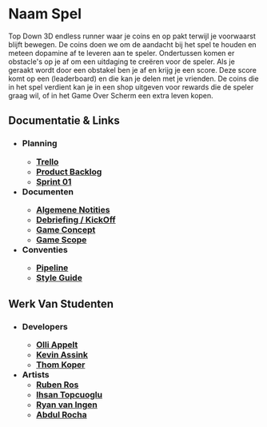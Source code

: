 <h1> Naam Spel </h1>
Top Down 3D endless runner waar je coins en op pakt terwijl je voorwaarst blijft bewegen. De coins doen we om de aandacht bij het spel te houden en meteen dopamine af te leveren aan te speler. Ondertussen komen er obstacle's op je af om een uitdaging te creëren voor de speler. Als je geraakt wordt door een obstakel ben je af en krijg je een score. Deze score komt op een (leaderboard) en die kan je delen met je vrienden. De coins die in het spel verdient kan je in een shop uitgeven voor rewards die de speler graag wil, of in het Game Over Scherm een extra leven kopen. 

<h2> Documentatie & Links </h2>
<h3><ul>
  <li>Planning</li>
    <ul>
      <li><a href="https://trello.com/invite/b/pN6tEbCG/ATTI890300962e007b2909ba038b068e63d4C0BD6994/product-backlog">Trello</a></li>
      <li><a href="/Documentatie/Product Backlog.pdf">Product Backlog</a></li>
      <li><a href="/Documentatie/Sprint Planning sprint 1.pdf">Sprint 01</a></li>
    </ul>
  <li>Documenten</li>
    <ul>
      <li><a href="/Documentatie/Algemene Notities.pdf">Algemene Notities</a></li>
      <li><a href="/Documentatie/Debriefing.pdf">Debriefing / KickOff</a></li>
      <li><a href="/Documentatie/Game Concept.pdf">Game Concept</a></li>
      <li><a href="/Documentatie/Game Scope.pdf">Game Scope</a></li>
    </ul>
  <li>Conventies</li>
    <ul>
      <li><a href="/Documentatie/Pipeline.pdf">Pipeline</a></li>
      <li><a href="/Documentatie/Style guide.pdf">Style Guide</a></li>
    </ul>
</ul></h3>

<h2> Werk Van Studenten </h2>
<h3><ul>
  <li>Developers</li>
    <ul>
      <li><a href="/Documentatie/Studenten/Olli Appelt/PlaceHolder.png">Olli Appelt</a></li>
      <li><a href="/Documentatie/Studenten/Kevin Assink/PlaceHolder.png">Kevin Assink</a></li>
      <li><a href="/Documentatie/Studenten/Thom Koper/PlaceHolder.png">Thom Koper</a></li>
    </ul>
  <li>Artists
    <ul>
      <li><a href="/Documentatie/Studenten/Ruben Ros/PlaceHolder.png">Ruben Ros</a></li>
      <li><a href="/Documentatie/Studenten/Ihsan Topcuoglu/PlaceHolder.png">Ihsan Topcuoglu</a></li>
      <li><a href="/Documentatie/Studenten/Ryan van Ingen/PlaceHolder.png">Ryan van Ingen</a></li>
      <li><a href="/Documentatie/Studenten/Abdul Rocha/PlaceHolder.png">Abdul Rocha</a></li>
    </ul>
</ul></h3>